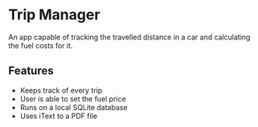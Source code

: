 # Trip Manager

An app capable of tracking the travelled distance in a car and calculating the fuel costs for it.

## Features

* Keeps track of every trip
* User is able to set the fuel price
* Runs on a local SQLite database
* Uses iText to a PDF file
